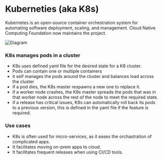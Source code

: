 # Kuberneties (aka K8s)
Kubernetes is an open-source container orchestration system for automating software deployment, scaling, and management. Cloud Native Computing Foundation now maintains the project.

![Diagram](diagram.png)

### K8s manages pods in a cluster
- K8s uses defined yaml file for the desired state for a K8 cluster.
- Pods can contain one or multiple containers
- it self manages the pods around the cluster and balances load across the cluster
- if a pod dies, the K8s master respawns a new one to replace it.
- if a worker node crashes, the K8s master spreads the pods that was in that worker node across the rest of the node to meet the required state.
- if a release has critical issues, K8s can automatically roll back its pods to a previous version, this is defined in the yaml file if the feature is required.

### Use cases
- K8s is often used for micro-services, as it eases the orchastration of complicated apps.
- It facilitates moving on-prem apps to cloud.
- It facilitates frequent releases when using CI/CD tools.